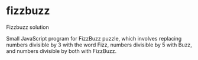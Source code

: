 # fizzbuzz
Fizzbuzz solution

Small JavaScript program for FizzBuzz puzzle, which involves replacing numbers divisible by 3 with the word Fizz,
numbers divisible by 5 with Buzz, and numbers divisible by both with FizzBuzz.
